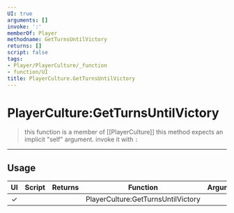 ```yaml
---
UI: true
arguments: []
invoke: ':'
memberOf: Player
methodname: GetTurnsUntilVictory
returns: []
script: false
tags:
- Player/PlayerCulture/_function
- function/UI
title: PlayerCulture.GetTurnsUntilVictory
---
```

# PlayerCulture:GetTurnsUntilVictory
> this function is a member of [[PlayerCulture]]
> this method expects an implicit "self" argument. invoke it with `:`
-----
## Usage
|  UI | Script | Returns | Function | Arguments |
|:---:|:------:|-------:|:--------:|:---------|
|✓| ||PlayerCulture:GetTurnsUntilVictory||
